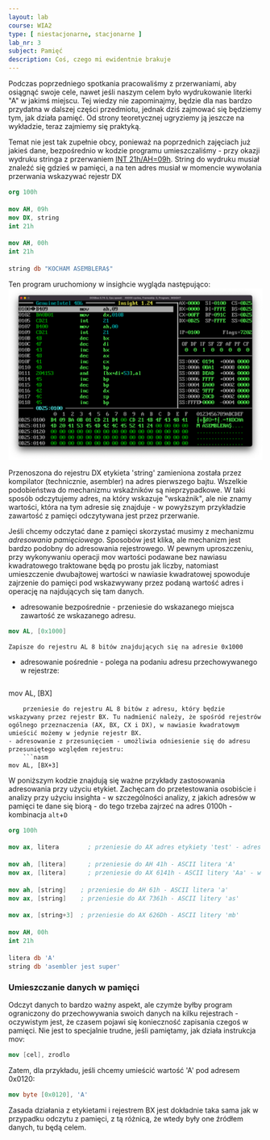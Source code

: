 ```yaml
---
layout: lab
course: WIA2
type: [ niestacjonarne, stacjonarne ]
lab_nr: 3
subject: Pamięć
description: Coś, czego mi ewidentnie brakuje
---
```

Podczas poprzedniego spotkania pracowaliśmy z przerwaniami, aby osiągnąć swoje cele, nawet jeśli naszym celem było wydrukowanie literki "A" w jakimś miejscu. Tej wiedzy nie zapominajmy, będzie dla nas bardzo przydatna w dalszej części przedmiotu, jednak dziś zajmować się będziemy tym, jak działa pamięć. Od strony teoretycznej ugryziemy ją jeszcze na wykładzie, teraz zajmiemy się praktyką. 

Temat nie jest tak zupełnie obcy, ponieważ na poprzednich zajęciach już jakieś dane, bezpośrednio w kodzie programu umieszczaliśmy - przy okazji wydruku stringa z przerwaniem [INT 21h/AH=09h](http://www.ctyme.com/intr/rb-2562.htm). String do wydruku musiał znaleźć się gdzieś w pamięci, a na ten adres musiał w momencie wywołania przerwania wskazywać rejestr DX

```nasm
org 100h

mov AH, 09h
mov DX, string
int 21h

mov AH, 00h
int 21h

string db "KOCHAM ASEMBLERA$"
```

Ten program uruchomiony w insighcie wygląda następująco:
![insight](../assets/WIA2/l3s1.png)

Przenoszona do rejestru DX etykieta 'string' zamieniona została przez kompilator (technicznie, asembler) na adres pierwszego bajtu. Wszelkie podobieństwa do mechanizmu wskaźników są nieprzypadkowe. W taki sposób odczytujemy adres, na który wskazuje "wskaźnik", ale nie znamy wartości, która na tym adresie się znajduje - w powyższym przykładzie zawartość z pamięci odczytywana jest przez przerwanie.

Jeśli chcemy odczytać dane z pamięci skorzystać musimy z mechanizmu *adresowania pamięciowego*. Sposobów jest klika, ale mechanizm jest bardzo podobny do adresowania rejestrowego. W pewnym uproszczeniu, przy wykonywaniu operacji mov wartości podawane bez nawiasu kwadratowego traktowane będą po prostu jak liczby, natomiast umieszczenie dwubajtowej wartości w nawiasie kwadratowej spowoduje zajrzenie do pamięci pod wskazwywany przez podaną wartość adres i operację na najdujących się tam danych.

- adresowanie bezpośrednie - przeniesie do wskazanego miejsca zawartość ze wskazanego adresu. 
```nasm
mov AL, [0x1000]
```
    Zapisze do rejestru AL 8 bitów znajdujących się na adresie 0x1000
- adresowanie pośrednie - polega na podaniu adresu przechowywanego w rejestrze:
  ```nasm
mov AL, [BX]
```
    przeniesie do rejestru AL 8 bitów z adresu, który będzie wskazywany przez rejestr BX. Tu nadmienić należy, że spośród rejestrów ogólnego przeznaczenia (AX, BX, CX i DX), w nawiasie kwadratowym umieścić możemy w jedynie rejestr BX.
- adresowanie z przesunięciem - umożliwia odniesienie się do adresu przesuniętego względem rejestru:
    ```nasm
mov AL, [BX+3]
```
W poniższym kodzie znajdują się ważne przykłady zastosowania adresowania przy użyciu etykiet. Zachęcam do przetestowania osobiście i analizy przy użyciu insighta - w szczególności analizy, z jakich adresów w pamięci te dane się biorą - do tego trzeba zajrzeć na adres 0100h - kombinacja ```alt```+```D```

```nasm
org 100h

mov ax, litera        ; przeniesie do AX adres etykiety 'test' - adres literki A

mov ah, [litera]      ; przeniesie do AH 41h - ASCII litera 'A'
mov ax, [litera]      ; przeniesie do AX 6141h - ASCII litery 'Aa' - w odwrotnej kolejnosci

mov ah, [string]    ; przeniesie do AH 61h - ASCII litera 'a'
mov ax, [string]    ; przeniesie do AX 7361h - ASCII litery 'as'

mov ax, [string+3]  ; przeniesie do AX 626Dh - ASCII litery 'mb'

mov AH, 00h
int 21h

litera db 'A'
string db 'asembler jest super'
```

### Umieszczanie danych w pamięci
Odczyt danych to bardzo ważny aspekt, ale czymże byłby program ograniczony do przechowywania swoich danych na kilku rejestrach - oczywistym jest, że czasem pojawi się konieczność zapisania czegoś w pamięci. Nie jest to specjalnie trudne, jeśli pamiętamy, jak działa instrukcja mov:

```nasm
mov [cel], zrodlo
```

Zatem, dla przykładu, jeśli chcemy umieścić wartość 'A' pod adresem 0x0120:
```nasm
mov byte [0x0120], 'A'
```

Zasada działania z etykietami i rejestrem BX jest dokładnie taka sama jak w przypadku odczytu z pamięci, z tą różnicą, że wtedy były one źródłem danych, tu będą celem. 